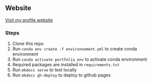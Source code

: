 ## Website

[Visit my profile website](https://gauravmahto.github.io/)

### Steps

1. Clone this repo
2. Run `conda env create -f environnement.yml` to create conda environment
3. Run `conda activate portfolio_env` to activate conda environment
4. Required packages are installed in `requirements.txt`
5. Run `mkdocs serve` to test locally
6. Run `mkdocs gh-deploy` to deploy to github pages
